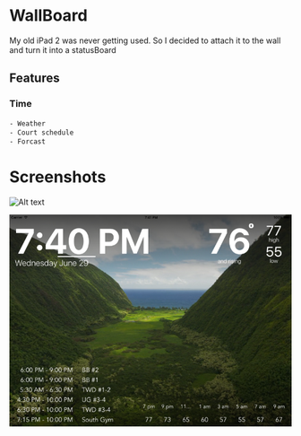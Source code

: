 # WallBoard
My old iPad 2 was never getting used. So I decided to attach it to the wall and turn it into a statusBoard 

## Features
### Time
	- Weather 
	- Court schedule
	- Forcast  

# Screenshots 
![Alt text](ReadmeResources/gif.gif?raw=true "gif.gif")

![Alt text](ReadmeResources/screenshot.png?raw=true "screenshot.png")


